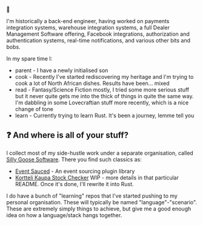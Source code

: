 👋

I'm historically a back-end engineer, having worked on payments integration systems, warehouse integration systems, a full Dealer Management Software offering, Facebook integrations, authorization and authentication systems, real-time notifications, and various other bits and bobs.

In my spare time I:
- parent - I have a newly initialised son
- cook - Recently I've started rediscovering my heritage and I'm trying to cook a lot of North African dishes. Results have been... mixed
- read - Fantasy/Science Fiction mostly, I tried some more serious stuff but it never quite gets me into the thick of things in quite the same way. I'm dabbling in some Lovecraftian stuff more recently, which is a nice change of tone
- learn - Currently trying to learn Rust. It's been a journey, lemme tell you

## ❓ And where is all of your stuff?

I collect most of my side-hustle work under a separate organisation, called [Silly Goose Software](https://github.com/Silly-Goose-Software/).
There you find such classics as:
- [Event Sauced](https://github.com/Silly-Goose-Software/event-sauced-ts) - An event sourcing plugin library
- [Kortteli Kaupa Stock Checker](https://github.com/Silly-Goose-Software/kortteli-kauppa-stock-checker) WIP - more details in that particular README. Once it's done, I'll rewrite it into Rust.

I do have a bunch of "learning" repos that I've started pushing to my personal organisation. These will typically be named "language"-"scenario". These are extremely simply things to achieve, but give me a good enough idea on how a language/stack hangs together.
